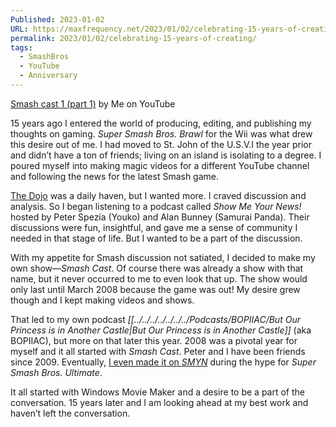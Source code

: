 ```yaml
---
Published: 2023-01-02
URL: https://maxfrequency.net/2023/01/02/celebrating-15-years-of-creating/
permalink: 2023/01/02/celebrating-15-years-of-creating/
tags:
  - SmashBros
  - YouTube
  - Anniversary
---
```

[Smash cast 1 (part 1)](https://youtu.be/1BmlqKKeNPM) by Me on YouTube

15 years ago I entered the world of producing, editing, and publishing my thoughts on gaming. *Super Smash Bros. Brawl* for the Wii was what drew this desire out of me. I had moved to St. John of the U.S.V.I the year prior and didn’t have a ton of friends; living on an island is isolating to a degree. I poured myself into making magic videos for a different YouTube channel and following the news for the latest Smash game.

[The Dojo](https://www.ssbwiki.com/Smash_Bros._DOJO!!_(SSBB)) was a daily haven, but I wanted more. I craved discussion and analysis. So I began listening to a podcast called *Show Me Your News!* hosted by Peter Spezia (Youko) and Alan Bunney (Samurai Panda). Their discussions were fun, insightful, and gave me a sense of community I needed in that stage of life. But I wanted to be a part of the discussion.

With my appetite for Smash discussion not satiated, I decided to make my own show—*Smash Cast*. Of course there was already a show with that name, but it never occurred to me to even look that up. The show would only last until March 2008 because the game was out! My desire grew though and I kept making videos and shows.

That led to my own podcast *[[../../../../../../../Podcasts/BOPIIAC/But Our Princess is in Another Castle|But Our Princess is in Another Castle]]* (aka BOPIIAC), but more on that later this year. 2008 was a pivotal year for myself and it all started with *Smash Cast*. Peter and I have been friends since 2009. Eventually, [I even made it on *SMYN*](http://www.showmeyournews.com/podcast/smyn-ultimate-episode-10-we-told-you-this-last-week/) during the hype for *Super Smash Bros. Ultimate*.

It all started with Windows Movie Maker and a desire to be a part of the conversation. 15 years later and I am looking ahead at my best work and haven’t left the conversation.